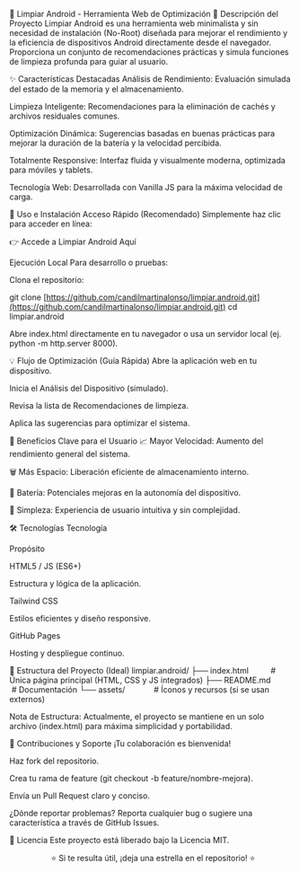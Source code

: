 🚀 Limpiar Android - Herramienta Web de Optimización
🎯 Descripción del Proyecto
Limpiar Android es una herramienta web minimalista y sin necesidad de instalación (No-Root) diseñada para mejorar el rendimiento y la eficiencia de dispositivos Android directamente desde el navegador. Proporciona un conjunto de recomendaciones prácticas y simula funciones de limpieza profunda para guiar al usuario.

✨ Características Destacadas
Análisis de Rendimiento: Evaluación simulada del estado de la memoria y el almacenamiento.

Limpieza Inteligente: Recomendaciones para la eliminación de cachés y archivos residuales comunes.

Optimización Dinámica: Sugerencias basadas en buenas prácticas para mejorar la duración de la batería y la velocidad percibida.

Totalmente Responsive: Interfaz fluida y visualmente moderna, optimizada para móviles y tablets.

Tecnología Web: Desarrollada con Vanilla JS para la máxima velocidad de carga.

🚀 Uso e Instalación
Acceso Rápido (Recomendado)
Simplemente haz clic para acceder en línea:

👉 Accede a Limpiar Android Aquí

Ejecución Local
Para desarrollo o pruebas:

Clona el repositorio:

git clone [https://github.com/candilmartinalonso/limpiar.android.git](https://github.com/candilmartinalonso/limpiar.android.git)
cd limpiar.android

Abre index.html directamente en tu navegador o usa un servidor local (ej. python -m http.server 8000).

💡 Flujo de Optimización (Guía Rápida)
Abre la aplicación web en tu dispositivo.

Inicia el Análisis del Dispositivo (simulado).

Revisa la lista de Recomendaciones de limpieza.

Aplica las sugerencias para optimizar el sistema.

💾 Beneficios Clave para el Usuario
📈 Mayor Velocidad: Aumento del rendimiento general del sistema.

🗑️ Más Espacio: Liberación eficiente de almacenamiento interno.

🔋 Batería: Potenciales mejoras en la autonomía del dispositivo.

🧠 Simpleza: Experiencia de usuario intuitiva y sin complejidad.

🛠️ Tecnologías
Tecnología

Propósito

HTML5 / JS (ES6+)

Estructura y lógica de la aplicación.

Tailwind CSS

Estilos eficientes y diseño responsive.

GitHub Pages

Hosting y despliegue continuo.

📁 Estructura del Proyecto (Ideal)
limpiar.android/
├── index.html          # Única página principal (HTML, CSS y JS integrados)
├── README.md           # Documentación
└── assets/             # Íconos y recursos (si se usan externos)

Nota de Estructura: Actualmente, el proyecto se mantiene en un solo archivo (index.html) para máxima simplicidad y portabilidad.

🤝 Contribuciones y Soporte
¡Tu colaboración es bienvenida!

Haz fork del repositorio.

Crea tu rama de feature (git checkout -b feature/nombre-mejora).

Envía un Pull Request claro y conciso.

¿Dónde reportar problemas?
Reporta cualquier bug o sugiere una característica a través de GitHub Issues.

📜 Licencia
Este proyecto está liberado bajo la Licencia MIT.

<div align="center">
  ⭐ Si te resulta útil, ¡deja una estrella en el repositorio! ⭐
</div>
